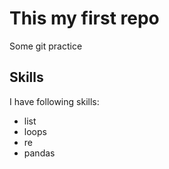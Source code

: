 # This my first repo

Some git practice

## Skills

I have following skills:
- list
- loops
- re
- pandas

 

